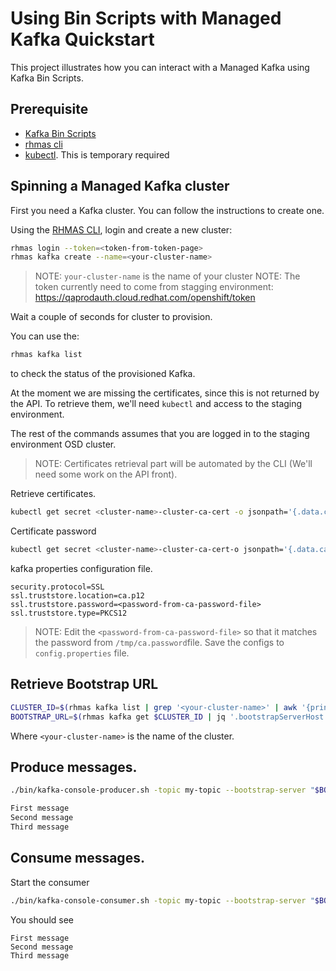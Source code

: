 Using Bin Scripts with Managed Kafka Quickstart
============================================

This project illustrates how you can interact with a Managed Kafka using Kafka Bin Scripts.

## Prerequisite

- [Kafka Bin Scripts](https://www.apache.org/dyn/closer.cgi?path=/kafka/2.6.0/kafka_2.13-2.6.0.tgz)
- [rhmas cli](https://github.com/bf2fc6cc711aee1a0c2a/cli/releases)
- [kubectl](https://kubernetes.io/fr/docs/reference/kubectl/overview/). This is temporary required

## Spinning a Managed Kafka cluster

First you need a Kafka cluster. You can follow the instructions to create one.

Using the [RHMAS CLI](https://github.com/bf2fc6cc711aee1a0c2a/cli/releases), login and create a new cluster:

```bash
rhmas login --token=<token-from-token-page>
rhmas kafka create --name=<your-cluster-name>
```
> NOTE: `your-cluster-name` is the name of your cluster
> NOTE: The token currently need to come from stagging environment:
https://qaprodauth.cloud.redhat.com/openshift/token

Wait a couple of seconds for cluster to provision.

You can use the:
```bash
rhmas kafka list
``` 

to check the status of the provisioned Kafka. 

At the moment we are missing the certificates, since this is not returned by the API. 
To retrieve them, we'll need `kubectl` and access to the staging environment.

The rest of the commands assumes that you are logged in to the staging environment OSD cluster.

> NOTE: Certificates retrieval part will be automated by the CLI (We'll need some work on the API front).

Retrieve certificates. 
```bash
kubectl get secret <cluster-name>-cluster-ca-cert -o jsonpath='{.data.ca\.p12}' | base64 -d > /tmp/ca.p12
```

Certificate password
```bash
kubectl get secret <cluster-name>-cluster-ca-cert-o jsonpath='{.data.ca\.password}' | base64 -d > /tmp/ca.password
```

kafka properties configuration file.

```properties
security.protocol=SSL
ssl.truststore.location=ca.p12
ssl.truststore.password=<password-from-ca-password-file>
ssl.truststore.type=PKCS12
```

> NOTE: Edit the `<password-from-ca-password-file>` so that it matches the password from `/tmp/ca.password`file. 
> Save the configs to `config.properties` file.

## Retrieve Bootstrap URL

```bash
CLUSTER_ID=$(rhmas kafka list | grep '<your-cluster-name>' | awk '{print $1}')
BOOTSTRAP_URL=$(rhmas kafka get $CLUSTER_ID | jq '.bootstrapServerHost')
```

Where `<your-cluster-name>` is the name of the cluster.

## Produce messages.

```bash
./bin/kafka-console-producer.sh -topic my-topic --bootstrap-server "$BOOTSTRAP_URL:443" --producer.config config.properties

First message
Second message
Third message
```


## Consume messages.

Start the consumer

```bash
./bin/kafka-console-consumer.sh -topic my-topic --bootstrap-server "$BOOTSTRAP_URL:443" --from-beginning --consumer.config config.properties
```

You should see

```log
First message
Second message
Third message
```
